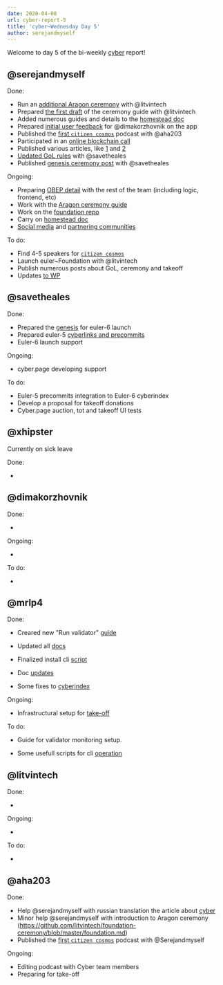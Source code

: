 ```yaml
---
date: 2020-04-08
url: cyber-report-5
title: 'cyber~Wednesday Day 5'
author: serejandmyself
---
```


Welcome to day 5 of the bi-weekly [cyber](https://cyber.page/) report!

## @serejandmyself

Done:

- Run an [additional Aragon ceremony](https://rinkeby.aragon.org/#/gol27) with @litvintech
- Prepared [the first draft](https://github.com/litvintech/foundation-ceremony/blob/master/foundation.md) of the ceremony guide with @litvintech
- Added numerous guides and details to the [homestead doc](https://github.com/cybercongress/congress/blob/master/ecosystem/Cyber%20Homestead%20doc)
- Prepared [initial user feedback](https://github.com/cybercongress/dot-cyber/issues/230) for @dimakorzhovnik on the app
- Published the [first `citizen cosmos`](https://soundcloud.com/user-311461939/citizen-comsos-episode-1-gavin-figment-networks-governance) podcast with @aha203
- Participated in an [online blockchain call](https://www.youtube.com/watch?v=NHzt27IUdTw) 
- Published various articles, like [1](https://cybercongress.ai/dawn-of-the-web/) and [2](https://hub.forklog.com/the-great-web-nachalo/)
- [Updated GoL rules](https://cybercongress.ai/game-of-links/) with @savetheales
- Published [genesis ceremony post](https://cybercongress.ai/genesis-ceremony/) with @savetheales

Ongoing:

- Preparing [OBEP detail](https://github.com/cybercongress/congress/issues/307) with the rest of the team (including logic, frontend, etc)
- Work with the [Aragon ceremony guide](https://www.youtube.com/watch?v=NHzt27IUdTw)
- Work on the [foundation repo](https://github.com/cybercongress/cyber-foundation)
- Carry on [homestead doc](https://github.com/cybercongress/congress/issues/290)
- [Social media](https://github.com/cybercongress/congress/blob/master/ecosystem/Cyber%20Homestead%20doc.md#public-profiles) and [partnering communities](https://github.com/cybercongress/congress/blob/master/ecosystem)

To do:

- Find 4-5 speakers for [`citizen cosmos`](https://soundcloud.com/user-311461939/citizen-comsos-episode-1-gavin-figment-networks-governance)
- Launch euler~Foundation with @litvintech
- Publish numerous posts about GoL, ceremony and takeoff
- Updates [to WP](https://github.com/cybercongress/cyber)

## @savetheales

Done:

- Prepared the [genesis](https://github.com/cybercongress/go-cyber/issues/466) for euler-6 launch
- Prepared euler-5 [cyberlinks and precommits](https://github.com/cybercongress/go-cyber/issues/465)
- Euler-6 launch support

Ongoing:

- cyber.page developing support

To do:

- Euler-5 precommits integration to Euler-6 cyberindex
- Develop a proposal for takeoff donations
- Cyber.page auction, tot and takeoff UI tests

## @xhipster

Currently on sick leave

Done: 

- 

## @dimakorzhovnik

Done:

- 

Ongoing:

- 

To do:

- 

## @mrlp4

Done:

-  Creared new "Run validator" [guide](https://github.com/cybercongress/go-cyber/pull/504)

- Updated all [docs](https://github.com/cybercongress/go-cyber/pull/507)

- Finalized install cli [script](https://github.com/cybercongress/go-cyber/pull/507)

- Doc [updates](https://github.com/cybercongress/go-cyber/pull/517)

- Some fixes to [cyberindex](https://github.com/cybercongress/cyberindex/pull/27)

Ongoing: 

- Infrastructural setup for [take-off](https://github.com/cybercongress/congress/pull/291)

To do:

- Guide for validator monitoring setup.

- Some usefull scripts for cli [operation](https://github.com/cybercongress/go-cyber/issues/468)

## @litvintech

Done:

- 

Ongoing:

- 

To do:

- 

## @aha203

Done:
- Help @serejandmyself with russian translation the article about [cyber](https://hub.forklog.com/the-great-web-nachalo/)
- Minor help @serejandmyself with introduction to Aragon ceremony (https://github.com/litvintech/foundation-ceremony/blob/master/foundation.md)
- Published the [first `citizen cosmos`](https://soundcloud.com/user-311461939/citizen-comsos-episode-1-gavin-figment-networks-governance) podcast with @Serejandmyself

Ongoing:
- Editing podcast with Cyber team members
- Preparing for take-off
